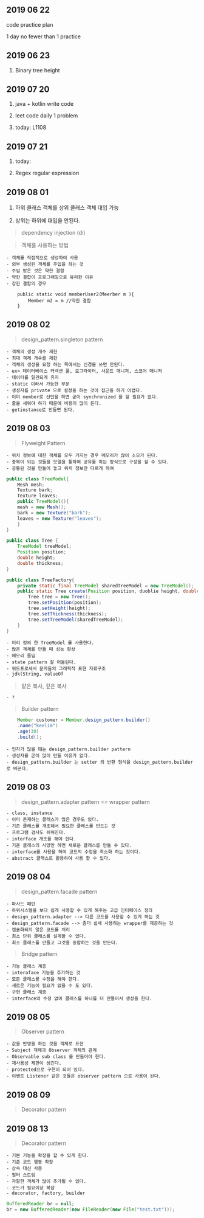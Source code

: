 ## 2019 06 22
code practice plan 

1 day no fewer than 1 practice

## 2019 06 23
1. Binary tree height

## 2019 07 20
1. java + kotlin write code
 
2. leet code daily 1 problem

3. today: L1108 

## 2019 07 21
1. today: 

2. Regex regular expression

## 2019 08 01
1. 하위 클래스 객체를 상위 클래스 객체 대입 가능

2. 상위는 하위에 대입을 안된다.

> dependency injection (di)

> 객체를 사용하는 방법

    - 객체를 직접적으로 생성하여 사용
    - 외부 생성된 객체를 주입을 하는 것
    - 주입 받은 것은 약한 결합
    - 약한 결합이 프로그래밍으로 유리한 이유
    - 강한 결합의 경우 


```
    public static void memberUser2(Meerber m ){
        Member m2 = m //약한 결합
    }
```

## 2019 08 02
> design_pattern.singleton pattern

    - 객체의 생성 개수 제한
    - 최대 객체 개수를 제한
    - 객체의 생성을 요청 하는 쪽에서는 신경을 쓰면 안된다.
    - ex> 데이터베이스 커넥션 풀, 로그라이터, 사운드 매니저, 스코어 매니저
    - 데이터를 일관되게 유지
    - static 이라서 가능한 부분
    - 생성자를 private 으로 설정을 하는 것이 접근을 하기 어렵다.
    - 이미 member로 선언을 하면 굳이 synchronized 를 할 필요가 없다.
    - 줄을 세워야 하기 때문에 비용이 많이 든다.
    - getinstance로 만들면 된다.

## 2019 08 03
> Flyweight Pattern

    - 위치 정보에 대한 객체를 모두 가지는 경우 메모리가 많이 소모가 된다.
    - 중복이 되는 것들을 모델을 통하여 공유를 하는 방식으로 구성을 할 수 있다. 
    - 공통된 것을 만들어 놓고 위치 정보만 다르게 하여
     
```java
public class TreeModel{
    Mesh mesh;
    Texture bark;
    Texture leaves;
    public TreeModel(){
    mesh = new Mesh();
    bark = new Texture("bark");
    leaves = new Texture("leaves");
    }
}

public class Tree {
    TreeModel treeModel;
    Position position;
    double height;
    double thickness;
}

public class TreeFactory{
    private static final TreeModel sharedTreeModel = new TreeModel();
    public static Tree create(Position position, duoblie height, double thickness){
        Tree tree = new Tree();
        tree.setPosition(position);
        tree.setHeight(height);
        tree.setThickness(thickness);
        tree.setTreeModel(sharedTreeModel);
    } 
}
```
    - 미리 정의 한 TreeModel 를 사용한다.
    - 많은 객체를 만들 때 성능 향상
    - 메모리 줄임
    - state pattern 잘 어울린다.
    - 워드프로세서 문자들의 그래픽적 표현 자료구조
    - jdk(String, valueOf
    
> 얕은 복사, 깊은 복사
    
    - ?   

> Builder pattern

```java
    Member customer = Member.design_pattern.builder()
    .name("keelim")
    .age(30)
    .build();
```

    - 인자가 많을 떄는 design_pattern.builder pattern
    - 생성자를 굳이 많이 만들 이유가 없다.
    - design_pattern.builder 는 setter 의 반환 형식을 design_pattern.builder 로 바꾼다. 

## 2019 08 03

> design_pattern.adapter pattern == wrapper pattern
    
    - class, instance
    - 이미 존재하는 클래스가 많은 경우도 있다. 
    - 기존 클래스를 개조해서 필요한 클래스를 만드는 것
    - 프로그램 검사도 쉬워진다.
    - interface 개조를 해야 한다.
    - 기존 클래스의 사양만 하면 새로운 클래스를 만들 수 있다.
    - interface를 사용을 하여 코드의 수정을 최소화 하는 것이다.
    - abstract 클래스르 활용하여 사용 할 수 있다. 

## 2019 08 04 

> design_pattern.facade pattern

    - 파사드 패턴
    - 하위시스템을 보다 쉽게 사용할 수 있게 해주는 고급 인터페이스 정의
    - design_pattern.adapter --> 다른 코드를 사용할 수 있게 하는 것
    - design_pattern.facade --> 좀더 쉽세 사용하는 wrapper를 제공하는 것
    - 캡슐화되지 않은 코드를 처리
    - 최소 단위 클래스를 설계할 수 있다.
    - 최소 클래스를 만들고 그것을 종합하는 것을 만든다.
    
> Bridge pattern

    - 기능 클래스 계층
    - interaface 기능을 추가하는 것
    - 모든 클래스를 수정을 해야 한다.
    - 새로운 기능이 필요가 없을 수 도 있다.  
    - 구현 클래스 계층 
    - interface의 수정 없이 클래스를 하나를 더 만들어서 생성을 한다.

## 2019 08 05 
> Observer pattern

    - 값을 반영을 하는 것을 객체로 표현
    - Subject 객체과 Observer 객체의 관계
    - Observable sub class 를 만들어야 한다.
    - 재사용성 제한이 생긴다.
    - protected으로 구현이 되어 있다.  
    - 이벤트 Listener 같은 것들은 observer pattern 으로 사용이 된다.


## 2019 08 09 
> Decorator pattern

## 2019 08 13
> Decorator pattern

    - 기본 기능을 확장을 할 수 있게 한다.
    - 기존 코드 행동 확장
    - 상속 대신 사용 
    - 필터 스트림
    - 자잘한 객체가 많이 추가될 수 있다. 
    - 코드가 필요이상 복잡
    - decorator, factory, builder
    
    
    
```java
BufferedReader br = null;
br = new BufferedReader(new FileReader(new File("test.txt")));


```
